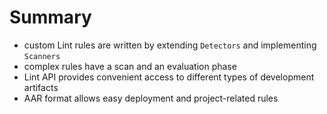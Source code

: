 # Summary

- custom Lint rules are written by extending `Detectors` and implementing `Scanners`
- complex rules have a scan and an evaluation phase
- Lint API provides convenient access to different types of development artifacts
- AAR format allows easy deployment and project-related rules

